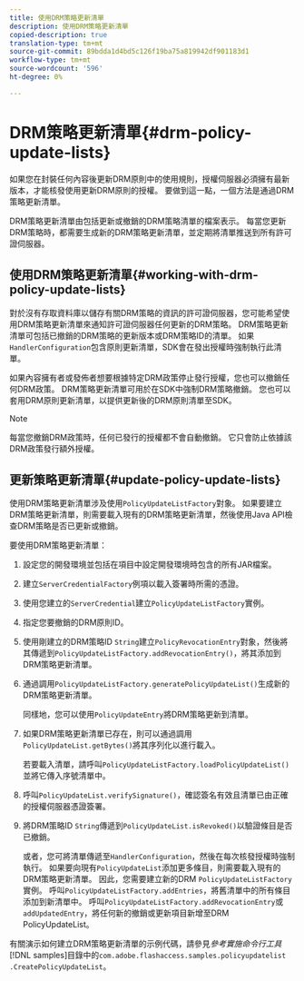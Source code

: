 ```yaml
---
title: 使用DRM策略更新清單
description: 使用DRM策略更新清單
copied-description: true
translation-type: tm+mt
source-git-commit: 89bdda1d4bd5c126f19ba75a819942df901183d1
workflow-type: tm+mt
source-wordcount: '596'
ht-degree: 0%

---
```



# DRM策略更新清單{#drm-policy-update-lists}

如果您在封裝任何內容後更新DRM原則中的使用規則，授權伺服器必須擁有最新版本，才能核發使用更新DRM原則的授權。 要做到這一點，一個方法是通過DRM策略更新清單。

DRM策略更新清單由包括更新或撤銷的DRM策略清單的檔案表示。 每當您更新DRM策略時，都需要生成新的DRM策略更新清單，並定期將清單推送到所有許可證伺服器。

## 使用DRM策略更新清單{#working-with-drm-policy-update-lists}

對於沒有存取資料庫以儲存有關DRM策略的資訊的許可證伺服器，您可能希望使用DRM策略更新清單來通知許可證伺服器任何更新的DRM策略。 DRM策略更新清單可包括已撤銷的DRM策略的更新版本或DRM策略ID的清單。 如果`HandlerConfiguration`包含原則更新清單，SDK會在發出授權時強制執行此清單。

如果內容擁有者或發佈者想要根據特定DRM政策停止發行授權，您也可以撤銷任何DRM政策。 DRM策略更新清單可用於在SDK中強制DRM策略撤銷。 您也可以套用DRM原則更新清單，以提供更新後的DRM原則清單至SDK。

>[!NOTE]
>
>每當您撤銷DRM政策時，任何已發行的授權都不會自動撤銷。 它只會防止依據該DRM政策發行額外授權。

## 更新策略更新清單{#update-policy-update-lists}

使用DRM策略更新清單涉及使用`PolicyUpdateListFactory`對象。 如果要建立DRM策略更新清單，則需要載入現有的DRM策略更新清單，然後使用Java API檢查DRM策略是否已更新或撤銷。

要使用DRM策略更新清單：

1. 設定您的開發環境並包括在項目中設定開發環境時包含的所有JAR檔案。
1. 建立`ServerCredentialFactory`例項以載入簽署時所需的憑證。
1. 使用您建立的`ServerCredential`建立`PolicyUpdateListFactory`實例。
1. 指定您要撤銷的DRM原則ID。
1. 使用剛建立的DRM策略ID `String`建立`PolicyRevocationEntry`對象，然後將其傳遞到`PolicyUpdateListFactory.addRevocationEntry()`，將其添加到DRM策略更新清單。
1. 通過調用`PolicyUpdateListFactory.generatePolicyUpdateList()`生成新的DRM策略更新清單。

   同樣地，您可以使用`PolicyUpdateEntry`將DRM策略更新到清單。
1. 如果DRM策略更新清單已存在，則可以通過調用`PolicyUpdateList.getBytes()`將其序列化以進行載入。

   若要載入清單，請呼叫`PolicyUpdateListFactory.loadPolicyUpdateList()`並將它傳入序號清單中。
1. 呼叫`PolicyUpdateList.verifySignature()`，確認簽名有效且清單已由正確的授權伺服器憑證簽署。
1. 將DRM策略ID `String`傳遞到`PolicyUpdateList.isRevoked()`以驗證條目是否已撤銷。

   或者，您可將清單傳遞至`HandlerConfiguration`，然後在每次核發授權時強制執行。
如果要向現有`PolicyUpdateList`添加更多條目，則需要載入現有的DRM策略更新清單。 因此，您需要建立新的DRM `PolicyUpdateListFactory`實例。 呼叫`PolicyUpdateListFactory.addEntries`，將舊清單中的所有條目添加到新清單中。 呼叫`PolicyUpdateListFactory.addRevocationEntry`或`addUpdatedEntry`，將任何新的撤銷或更新項目新增至DRM PolicyUpdateList。

有關演示如何建立DRM策略更新清單的示例代碼，請參見&#x200B;*參考實施命令行工具* [!DNL samples]目錄中的`com.adobe.flashaccess.samples.policyupdatelist` `.CreatePolicyUpdateList`。
